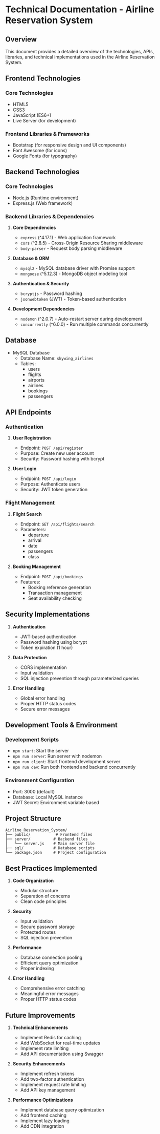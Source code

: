 # Technical Documentation - Airline Reservation System

## Overview
This document provides a detailed overview of the technologies, APIs, libraries, and technical implementations used in the Airline Reservation System.

## Frontend Technologies

### Core Technologies
- HTML5
- CSS3
- JavaScript (ES6+)
- Live Server (for development)

### Frontend Libraries & Frameworks
- Bootstrap (for responsive design and UI components)
- Font Awesome (for icons)
- Google Fonts (for typography)

## Backend Technologies

### Core Technologies
- Node.js (Runtime environment)
- Express.js (Web framework)

### Backend Libraries & Dependencies
1. **Core Dependencies**
   - `express` (^4.17.1) - Web application framework
   - `cors` (^2.8.5) - Cross-Origin Resource Sharing middleware
   - `body-parser` - Request body parsing middleware

2. **Database & ORM**
   - `mysql2` - MySQL database driver with Promise support
   - `mongoose` (^5.12.3) - MongoDB object modeling tool

3. **Authentication & Security**
   - `bcryptjs` - Password hashing
   - `jsonwebtoken` (JWT) - Token-based authentication

4. **Development Dependencies**
   - `nodemon` (^2.0.7) - Auto-restart server during development
   - `concurrently` (^6.0.0) - Run multiple commands concurrently

## Database
- MySQL Database
  - Database Name: `skywing_airlines`
  - Tables:
    - users
    - flights
    - airports
    - airlines
    - bookings
    - passengers

## API Endpoints

### Authentication
1. **User Registration**
   - Endpoint: `POST /api/register`
   - Purpose: Create new user account
   - Security: Password hashing with bcrypt

2. **User Login**
   - Endpoint: `POST /api/login`
   - Purpose: Authenticate users
   - Security: JWT token generation

### Flight Management
1. **Flight Search**
   - Endpoint: `GET /api/flights/search`
   - Parameters:
     - departure
     - arrival
     - date
     - passengers
     - class

2. **Booking Management**
   - Endpoint: `POST /api/bookings`
   - Features:
     - Booking reference generation
     - Transaction management
     - Seat availability checking

## Security Implementations

1. **Authentication**
   - JWT-based authentication
   - Password hashing using bcrypt
   - Token expiration (1 hour)

2. **Data Protection**
   - CORS implementation
   - Input validation
   - SQL injection prevention through parameterized queries

3. **Error Handling**
   - Global error handling
   - Proper HTTP status codes
   - Secure error messages

## Development Tools & Environment

### Development Scripts
- `npm start`: Start the server
- `npm run server`: Run server with nodemon
- `npm run client`: Start frontend development server
- `npm run dev`: Run both frontend and backend concurrently

### Environment Configuration
- Port: 3000 (default)
- Database: Local MySQL instance
- JWT Secret: Environment variable based

## Project Structure
```
Airline_Reservation_System/
├── public/           # Frontend files
├── server/          # Backend files
│   └── server.js    # Main server file
├── sql/             # Database scripts
└── package.json     # Project configuration
```

## Best Practices Implemented

1. **Code Organization**
   - Modular structure
   - Separation of concerns
   - Clean code principles

2. **Security**
   - Input validation
   - Secure password storage
   - Protected routes
   - SQL injection prevention

3. **Performance**
   - Database connection pooling
   - Efficient query optimization
   - Proper indexing

4. **Error Handling**
   - Comprehensive error catching
   - Meaningful error messages
   - Proper HTTP status codes

## Future Improvements

1. **Technical Enhancements**
   - Implement Redis for caching
   - Add WebSocket for real-time updates
   - Implement rate limiting
   - Add API documentation using Swagger

2. **Security Enhancements**
   - Implement refresh tokens
   - Add two-factor authentication
   - Implement request rate limiting
   - Add API key management

3. **Performance Optimizations**
   - Implement database query optimization
   - Add frontend caching
   - Implement lazy loading
   - Add CDN integration 